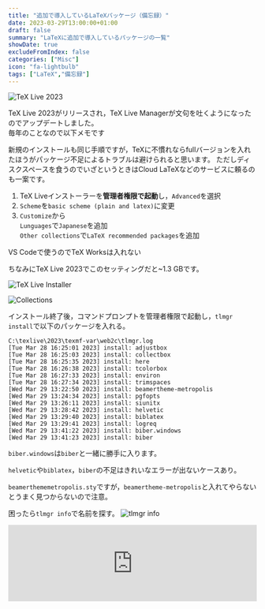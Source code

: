 ```yaml
---
title: "追加で導入しているLaTeXパッケージ（備忘録）"
date: 2023-03-29T13:00:00+01:00
draft: false
summary: "LaTeXに追加で導入しているパッケージの一覧"
showDate: true
excludeFromIndex: false
categories: ["Misc"]
icon: "fa-lightbulb"
tags: ["LaTeX","備忘録"]
---
```


![TeX Live 2023](https://user-images.githubusercontent.com/68371029/228538440-d1f8006c-92ca-4ec8-a12d-637c08519078.png)

TeX Live 2023がリリースされ，TeX Live Managerが文句を吐くようになったのでアップデートしました。  
毎年のことなので以下メモです

新規のインストールも同じ手順ですが，TeXに不慣れならfullバージョンを入れたほうがパッケージ不足によるトラブルは避けられると思います。
ただしディスクスペースを食うのでいざというときはCloud LaTeXなどのサービスに頼るのも一案です。

1. TeX Liveインストーラーを**管理者権限で起動**し，`Advanced`を選択
1. `Scheme`を`basic scheme (plain and latex)`に変更
1. `Customize`から  
`Lunguages`で`Japanese`を追加  
`Other collections`で`LaTeX recommended packages`を追加

VS Codeで使うのでTeX Worksは入れない

ちなみにTeX Live 2023でこのセッティングだと~1.3 GBです。

![TeX Live Installer](https://user-images.githubusercontent.com/68371029/228535698-b342120a-6a0e-4693-abe2-f5e8dce389b9.png)

![Collections](https://user-images.githubusercontent.com/68371029/228535622-4b0774c4-22e3-454b-93a4-b347cdeb330a.png)

インストール終了後，コマンドプロンプトを管理者権限で起動し，`tlmgr install`で以下のパッケージを入れる。
```log
C:\texlive\2023\texmf-var\web2c\tlmgr.log
[Tue Mar 28 16:25:01 2023] install: adjustbox
[Tue Mar 28 16:25:03 2023] install: collectbox
[Tue Mar 28 16:25:35 2023] install: here
[Tue Mar 28 16:26:38 2023] install: tcolorbox
[Tue Mar 28 16:27:33 2023] install: environ
[Tue Mar 28 16:27:34 2023] install: trimspaces
[Wed Mar 29 13:22:50 2023] install: beamertheme-metropolis
[Wed Mar 29 13:24:34 2023] install: pgfopts
[Wed Mar 29 13:26:11 2023] install: siunitx
[Wed Mar 29 13:28:42 2023] install: helvetic
[Wed Mar 29 13:29:40 2023] install: biblatex
[Wed Mar 29 13:29:41 2023] install: logreq
[Wed Mar 29 13:41:22 2023] install: biber.windows
[Wed Mar 29 13:41:23 2023] install: biber
```
`biber.windows`は`biber`と一緒に勝手に入ります。

`helvetic`や`biblatex`，`biber`の不足はきれいなエラーが出ないケースあり。

`beamerthememetropolis.sty`ですが，`beamertheme-metropolis`と入れてやらないとうまく見つからないので注意。

困ったら`tlmgr info`で名前を探す。
![tlmgr info](https://user-images.githubusercontent.com/68371029/228539814-d62e5293-cd96-41a7-86c0-8fc17d4942eb.png)

<iframe class="hatenablogcard" style="width:100%;height:155px;max-width:680px;" title="TeX Live - TeX Users Group" src="https://hatenablog-parts.com/embed?url=https://www.tug.org/texlive/" width="300" height="150" frameborder="0" scrolling="no"></iframe>
